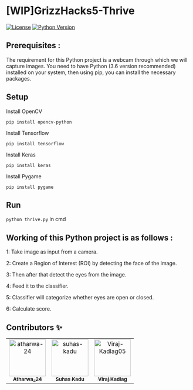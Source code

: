 # [WIP]GrizzHacks5-Thrive

[![License](https://img.shields.io/github/license/atharwa-24/GrizzHacks5-Thrive-?logo=github)](https://github.com/atharwa-24/GrizzHacks5-Thrive-/blob/develop/LICENSE)
[![Python Version](https://img.shields.io/badge/python-3.6-blue.svg?logo=python)](https://www.python.org/downloads/release/python-360/)

## Prerequisites :

The requirement for this Python project is a webcam through which we will
capture images. You need to have Python (3.6 version recommended) installed on
your system, then using pip, you can install the necessary packages.

## Setup

Install OpenCV

`pip install opencv-python`

Install Tensorflow

`pip install tensorflow`

Install Keras

`pip install keras`

Install Pygame

`pip install pygame`

## Run

`python thrive.py` in cmd

## Working of this Python project is as follows :

1: Take image as input from a camera.

2: Create a Region of Interest (ROI) by detecting the face of the image.

3: Then after that detect the eyes from the image.

4: Feed it to the classifier.

5: Classifier will categorize whether eyes are open or closed.

6: Calculate score.

## Contributors :sparkles:

<!-- readme: contributors -start -->
<table>
<tr>
    <td align="center">
        <a href="https://github.com/atharwa-24">
            <img src="https://avatars0.githubusercontent.com/u/54115798?v=4" width="100;" alt="atharwa-24"/>
            <br />
            <sub><b>Atharwa_24</b></sub>
        </a>
    </td>
    <td align="center">
        <a href="https://github.com/suhas-kadu">
            <img src="https://avatars3.githubusercontent.com/u/60438083?v=4" width="100;" alt="suhas-kadu"/>
            <br />
            <sub><b>Suhas Kadu</b></sub>
        </a>
    </td>
    <td align="center">
        <a href="https://github.com/Viraj-Kadlag05">
            <img src="https://avatars0.githubusercontent.com/u/70571553?s=400&u=510c3a29b2747764abc61c5109f6922f6f557fc7&v=4" width="100;" alt="Viraj-Kadlag05"/>
            <br />
            <sub><b>Viraj Kadlag</b></sub>
        </a>
    </td></tr>
</table>
<!-- readme: contributors -end -->
